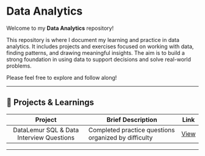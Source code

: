 # Data Analytics

Welcome to my **Data Analytics** repository!

This repository is where I document my learning and practice in data analytics. It includes projects and exercises focused on working with data, finding patterns, and drawing meaningful insights. The aim is to build a strong foundation in using data to support decisions and solve real-world problems.

Please feel free to explore and follow along!

---

## 📂 Projects & Learnings

|   Project   | Brief Description |   Link   |
|:-----------:|-------------------|:--------:|
| DataLemur SQL & Data Interview Questions | Completed practice questions organized by difficulty | [View](https://github.com/chuanzhen-tan/data-analytics/blob/main/DataLemur/DataLemur_SQL_Solutions.md) |

---
